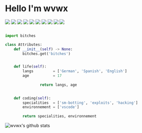 # Hello I'm wvwx

[![](https://img.shields.io/badge/-.gg/zum-%23181717?style=flat-square&logo=discord)](https://discord.gg/zum)
[![](https://img.shields.io/badge/-.gg/zum-%23181717?style=flat-square&logo=discord)](https://discord.gg/zum)
[![](https://img.shields.io/badge/-.gg/zum-%23181717?style=flat-square&logo=discord)](https://discord.gg/zum)
[![](https://img.shields.io/badge/-.gg/zum-%23181717?style=flat-square&logo=discord)](https://discord.gg/zum)
[![](https://img.shields.io/badge/-.gg/zum-%23181717?style=flat-square&logo=discord)](https://discord.gg/zum)
[![](https://img.shields.io/badge/-.gg/zum-%23181717?style=flat-square&logo=discord)](https://discord.gg/zum)
[![](https://img.shields.io/badge/-.gg/zum-%23181717?style=flat-square&logo=discord)](https://discord.gg/zum)
[![](https://img.shields.io/badge/-.gg/zum-%23181717?style=flat-square&logo=discord)](https://discord.gg/zum)
[![](https://img.shields.io/badge/-.gg/zum-%23181717?style=flat-square&logo=discord)](https://discord.gg/zum)
[![](https://img.shields.io/badge/-.gg/zum-%23181717?style=flat-square&logo=discord)](https://discord.gg/zum)

```python

import bitches

class Attributes:
	def __init__(self) -> None:
		bitches.get('bitches')


	def life(self):
		langs         = ['German', 'Spanish', 'English']
		age           = 17
		
                return langs, age
		 

	def coding(self):
		specialities  = ['sm-botting', 'exploits', 'hacking']
		environnement = ['vscode']
		
		return specialities, environnement
```

![wvwx's github stats](https://github-readme-stats.vercel.app/api?username=wvwx&show_icons=true&theme=dracula)
